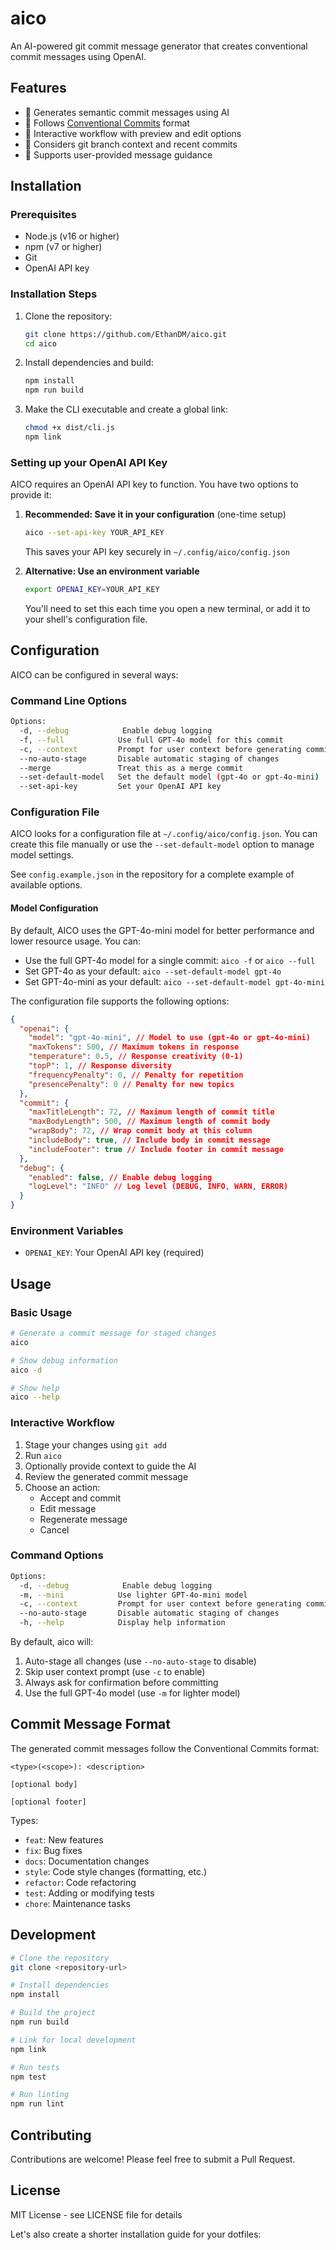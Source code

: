 # aico

An AI-powered git commit message generator that creates conventional commit messages using OpenAI.

## Features

- 🤖 Generates semantic commit messages using AI
- 📝 Follows [Conventional Commits](https://www.conventionalcommits.org/) format
- 🔄 Interactive workflow with preview and edit options
- 🌳 Considers git branch context and recent commits
- 🎯 Supports user-provided message guidance

## Installation

### Prerequisites

- Node.js (v16 or higher)
- npm (v7 or higher)
- Git
- OpenAI API key

### Installation Steps

1. Clone the repository:

   ```bash
   git clone https://github.com/EthanDM/aico.git
   cd aico
   ```

2. Install dependencies and build:

   ```bash
   npm install
   npm run build
   ```

3. Make the CLI executable and create a global link:
   ```bash
   chmod +x dist/cli.js
   npm link
   ```

### Setting up your OpenAI API Key

AICO requires an OpenAI API key to function. You have two options to provide it:

1. **Recommended: Save it in your configuration** (one-time setup)

   ```bash
   aico --set-api-key YOUR_API_KEY
   ```

   This saves your API key securely in `~/.config/aico/config.json`

2. **Alternative: Use an environment variable**
   ```bash
   export OPENAI_KEY=YOUR_API_KEY
   ```
   You'll need to set this each time you open a new terminal, or add it to your shell's configuration file.

## Configuration

AICO can be configured in several ways:

### Command Line Options

```bash
Options:
  -d, --debug            Enable debug logging
  -f, --full            Use full GPT-4o model for this commit
  -c, --context         Prompt for user context before generating commit message
  --no-auto-stage       Disable automatic staging of changes
  --merge               Treat this as a merge commit
  --set-default-model   Set the default model (gpt-4o or gpt-4o-mini)
  --set-api-key         Set your OpenAI API key
```

### Configuration File

AICO looks for a configuration file at `~/.config/aico/config.json`. You can create this file manually or use the `--set-default-model` option to manage model settings.

See `config.example.json` in the repository for a complete example of available options.

#### Model Configuration

By default, AICO uses the GPT-4o-mini model for better performance and lower resource usage. You can:

- Use the full GPT-4o model for a single commit: `aico -f` or `aico --full`
- Set GPT-4o as your default: `aico --set-default-model gpt-4o`
- Set GPT-4o-mini as your default: `aico --set-default-model gpt-4o-mini`

The configuration file supports the following options:

```json
{
  "openai": {
    "model": "gpt-4o-mini", // Model to use (gpt-4o or gpt-4o-mini)
    "maxTokens": 500, // Maximum tokens in response
    "temperature": 0.5, // Response creativity (0-1)
    "topP": 1, // Response diversity
    "frequencyPenalty": 0, // Penalty for repetition
    "presencePenalty": 0 // Penalty for new topics
  },
  "commit": {
    "maxTitleLength": 72, // Maximum length of commit title
    "maxBodyLength": 500, // Maximum length of commit body
    "wrapBody": 72, // Wrap commit body at this column
    "includeBody": true, // Include body in commit message
    "includeFooter": true // Include footer in commit message
  },
  "debug": {
    "enabled": false, // Enable debug logging
    "logLevel": "INFO" // Log level (DEBUG, INFO, WARN, ERROR)
  }
}
```

### Environment Variables

- `OPENAI_KEY`: Your OpenAI API key (required)

## Usage

### Basic Usage

```bash
# Generate a commit message for staged changes
aico

# Show debug information
aico -d

# Show help
aico --help
```

### Interactive Workflow

1. Stage your changes using `git add`
2. Run `aico`
3. Optionally provide context to guide the AI
4. Review the generated commit message
5. Choose an action:
   - Accept and commit
   - Edit message
   - Regenerate message
   - Cancel

### Command Options

```bash
Options:
  -d, --debug            Enable debug logging
  -m, --mini            Use lighter GPT-4o-mini model
  -c, --context         Prompt for user context before generating commit message
  --no-auto-stage       Disable automatic staging of changes
  -h, --help            Display help information
```

By default, aico will:

1. Auto-stage all changes (use `--no-auto-stage` to disable)
2. Skip user context prompt (use `-c` to enable)
3. Always ask for confirmation before committing
4. Use the full GPT-4o model (use `-m` for lighter model)

## Commit Message Format

The generated commit messages follow the Conventional Commits format:

```
<type>(<scope>): <description>

[optional body]

[optional footer]
```

Types:

- `feat`: New features
- `fix`: Bug fixes
- `docs`: Documentation changes
- `style`: Code style changes (formatting, etc.)
- `refactor`: Code refactoring
- `test`: Adding or modifying tests
- `chore`: Maintenance tasks

## Development

```bash
# Clone the repository
git clone <repository-url>

# Install dependencies
npm install

# Build the project
npm run build

# Link for local development
npm link

# Run tests
npm test

# Run linting
npm run lint
```

## Contributing

Contributions are welcome! Please feel free to submit a Pull Request.

## License

MIT License - see LICENSE file for details

Let's also create a shorter installation guide for your dotfiles:

```

```
